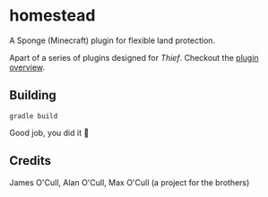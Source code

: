 # homestead
A Sponge (Minecraft) plugin for flexible land protection.

Apart of a series of plugins designed for _Thief_. Checkout the [plugin overview](https://docs.google.com/document/d/1-Mxy7-XnXh3BIPgawiNZCMFzTB1oXZdWl9HgusMyYLk/edit?usp=sharing).

## Building
```
gradle build
```
Good job, you did it :clap:

## Credits
James O'Cull, Alan O'Cull, Max O'Cull (a project for the brothers)
